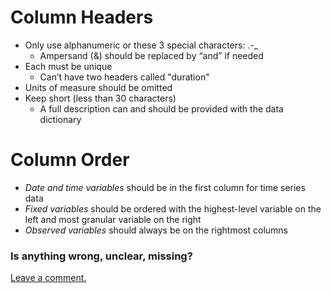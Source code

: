 # Column Headers

- Only use alphanumeric or these 3 special characters: .-_
    - Ampersand (&) should be replaced by “and” if needed
- Each must be unique
    - Can’t have two headers called "duration"
- Units of measure should be omitted
- Keep short (less than 30 characters)
    - A full description can and should be provided with the data dictionary
    
# Column Order

- *Date and time variables* should be in the first column for time series data
- *Fixed variables* should be ordered with the highest-level variable on the left and most granular variable on the right
- *Observed variables* should always be on the rightmost columns

### Is anything wrong, unclear, missing?

[Leave a comment.](https://github.com/DataSF/draft-publishing-standards/issues/new?title=Comment:Column-Headers-Order&body=Comment:Column-Headers-Order)
